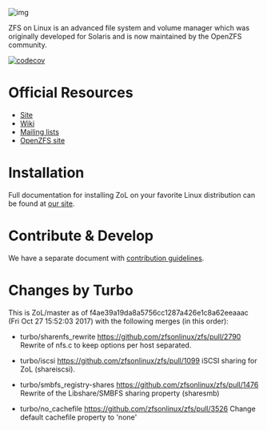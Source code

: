 ![img](http://zfsonlinux.org/images/zfs-linux.png)

ZFS on Linux is an advanced file system and volume manager which was originally
developed for Solaris and is now maintained by the OpenZFS community.

[![codecov](https://codecov.io/gh/zfsonlinux/zfs/branch/master/graph/badge.svg)](https://codecov.io/gh/zfsonlinux/zfs)

# Official Resources
  * [Site](http://zfsonlinux.org)
  * [Wiki](https://github.com/zfsonlinux/zfs/wiki)
  * [Mailing lists](https://github.com/zfsonlinux/zfs/wiki/Mailing-Lists)
  * [OpenZFS site](http://open-zfs.org/)

# Installation
Full documentation for installing ZoL on your favorite Linux distribution can
be found at [our site](http://zfsonlinux.org/).

# Contribute & Develop
We have a separate document with [contribution guidelines](./.github/CONTRIBUTING.md).

# Changes by Turbo
This is ZoL/master as of f4ae39a19da8a5756cc1287a426e1c8a62eeaaac
(Fri Oct 27 15:52:03 2017) with the following merges (in this order):

* turbo/sharenfs_rewrite
  https://github.com/zfsonlinux/zfs/pull/2790
  Rewrite of nfs.c to keep options per host separated.

* turbo/iscsi
  https://github.com/zfsonlinux/zfs/pull/1099
  iSCSI sharing for ZoL (shareiscsi).

* turbo/smbfs_registry-shares
  https://github.com/zfsonlinux/zfs/pull/1476
  Rewrite of the Libshare/SMBFS sharing property (sharesmb)

* turbo/no_cachefile
  https://github.com/zfsonlinux/zfs/pull/3526
  Change default cachefile property to 'none'
